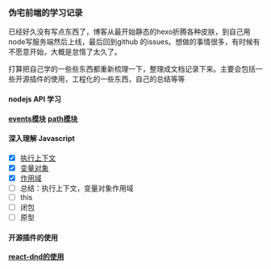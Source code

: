 ### 伪宅前端的学习记录

已经好久没有写点东西了，博客从最开始静态的hexo折腾各种皮肤，到自己用node写服务端然后上线，最后回到github 的issues。想做的事情很多，有时候有不愿意开始，大概是怠惰了太久了。

打算把自己学的一些些东西都重新梳理一下，整理成文档记录下来。主要会包括一些开源插件的使用，工程化的一些东西，自己的总结等等


#### nodejs API 学习

**[events模块](https://github.com/mt51/mt51/issues/2)**
**[path模块](https://github.com/mt51/mt51/issues/4)**

#### 深入理解 Javascript

* [X] [执行上下文](https://github.com/mt51/mt51/issues/3)
* [X] [变量对象](https://github.com/mt51/mt51/issues/5)
* [X] [作用域](https://github.com/mt51/mt51/issues/6)
* [ ] 总结：执行上下文，变量对象作用域
* [ ] this
* [ ] 闭包
* [ ] 原型

#### 开源插件的使用

**[react-dnd的使用](https://github.com/mt51/mt51/issues/1)**

